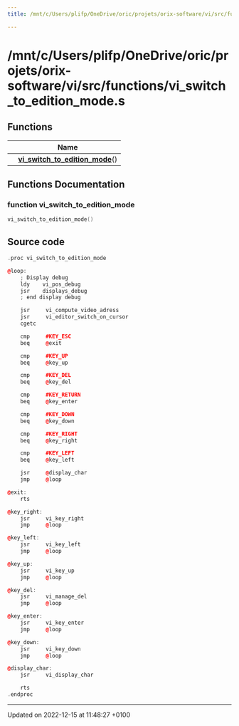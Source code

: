 ```yaml
---
title: /mnt/c/Users/plifp/OneDrive/oric/projets/orix-software/vi/src/functions/vi_switch_to_edition_mode.s

---
```


# /mnt/c/Users/plifp/OneDrive/oric/projets/orix-software/vi/src/functions/vi_switch_to_edition_mode.s



## Functions

|                | Name           |
| -------------- | -------------- |
| | **[vi_switch_to_edition_mode](Files/vi__switch__to__edition__mode_8s.md#function-vi-switch-to-edition-mode)**() |


## Functions Documentation

### function vi_switch_to_edition_mode

```cpp
vi_switch_to_edition_mode()
```




## Source code

```cpp
.proc vi_switch_to_edition_mode

@loop:
    ; Display debug
    ldy    vi_pos_debug
    jsr    displays_debug
    ; end display debug

    jsr     vi_compute_video_adress
    jsr     vi_editor_switch_on_cursor
    cgetc

    cmp     #KEY_ESC
    beq     @exit

    cmp     #KEY_UP
    beq     @key_up

    cmp     #KEY_DEL
    beq     @key_del

    cmp     #KEY_RETURN
    beq     @key_enter

    cmp     #KEY_DOWN
    beq     @key_down

    cmp     #KEY_RIGHT
    beq     @key_right

    cmp     #KEY_LEFT
    beq     @key_left

    jsr     @display_char
    jmp     @loop

@exit:
    rts

@key_right:
    jsr     vi_key_right
    jmp     @loop

@key_left:
    jsr     vi_key_left
    jmp     @loop

@key_up:
    jsr     vi_key_up
    jmp     @loop

@key_del:
    jsr     vi_manage_del
    jmp     @loop

@key_enter:
    jsr     vi_key_enter
    jmp     @loop

@key_down:
    jsr     vi_key_down
    jmp     @loop

@display_char:
    jsr     vi_display_char

    rts
.endproc
```


-------------------------------

Updated on 2022-12-15 at 11:48:27 +0100
